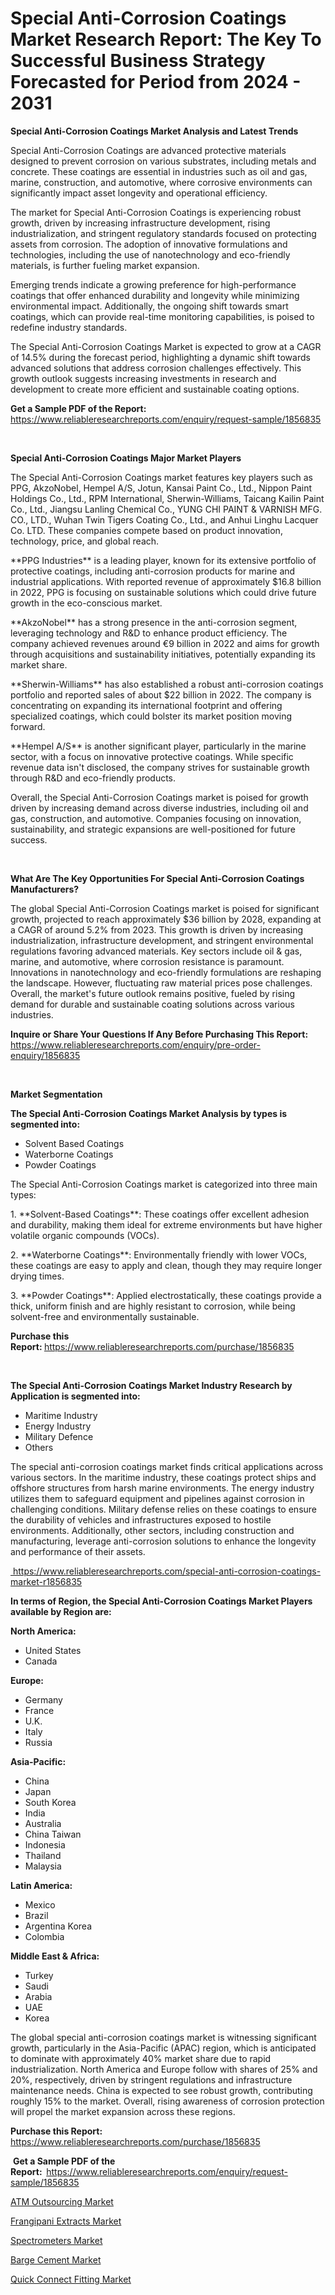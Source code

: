 <p><h1>Special Anti-Corrosion Coatings Market Research Report: The Key To Successful Business Strategy Forecasted for Period from 2024 - 2031</h1></p><p><strong>Special Anti-Corrosion Coatings Market Analysis and Latest Trends</strong></p>
<p><p>Special Anti-Corrosion Coatings are advanced protective materials designed to prevent corrosion on various substrates, including metals and concrete. These coatings are essential in industries such as oil and gas, marine, construction, and automotive, where corrosive environments can significantly impact asset longevity and operational efficiency.</p><p>The market for Special Anti-Corrosion Coatings is experiencing robust growth, driven by increasing infrastructure development, rising industrialization, and stringent regulatory standards focused on protecting assets from corrosion. The adoption of innovative formulations and technologies, including the use of nanotechnology and eco-friendly materials, is further fueling market expansion.</p><p>Emerging trends indicate a growing preference for high-performance coatings that offer enhanced durability and longevity while minimizing environmental impact. Additionally, the ongoing shift towards smart coatings, which can provide real-time monitoring capabilities, is poised to redefine industry standards. </p><p>The Special Anti-Corrosion Coatings Market is expected to grow at a CAGR of 14.5% during the forecast period, highlighting a dynamic shift towards advanced solutions that address corrosion challenges effectively. This growth outlook suggests increasing investments in research and development to create more efficient and sustainable coating options.</p></p>
<p><strong>Get a Sample PDF of the Report:&nbsp;</strong> <a href="https://www.reliableresearchreports.com/enquiry/request-sample/1856835?utm_campaign=9&utm_medium=2&utm_source=Github&utm_content=ia&utm_term=20102024&utm_id=special-anti-corrosion-coatings">https://www.reliableresearchreports.com/enquiry/request-sample/1856835</a></p>
<p>&nbsp;</p>
<p><strong>Special Anti-Corrosion Coatings Major Market Players</strong></p>
<p><p>The Special Anti-Corrosion Coatings market features key players such as PPG, AkzoNobel, Hempel A/S, Jotun, Kansai Paint Co., Ltd., Nippon Paint Holdings Co., Ltd., RPM International, Sherwin-Williams, Taicang Kailin Paint Co., Ltd., Jiangsu Lanling Chemical Co., YUNG CHI PAINT & VARNISH MFG. CO., LTD., Wuhan Twin Tigers Coating Co., Ltd., and Anhui Linghu Lacquer Co. LTD. These companies compete based on product innovation, technology, price, and global reach.</p><p>**PPG Industries** is a leading player, known for its extensive portfolio of protective coatings, including anti-corrosion products for marine and industrial applications. With reported revenue of approximately $16.8 billion in 2022, PPG is focusing on sustainable solutions which could drive future growth in the eco-conscious market.</p><p>**AkzoNobel** has a strong presence in the anti-corrosion segment, leveraging technology and R&D to enhance product efficiency. The company achieved revenues around €9 billion in 2022 and aims for growth through acquisitions and sustainability initiatives, potentially expanding its market share.</p><p>**Sherwin-Williams** has also established a robust anti-corrosion coatings portfolio and reported sales of about $22 billion in 2022. The company is concentrating on expanding its international footprint and offering specialized coatings, which could bolster its market position moving forward.</p><p>**Hempel A/S** is another significant player, particularly in the marine sector, with a focus on innovative protective coatings. While specific revenue data isn't disclosed, the company strives for sustainable growth through R&D and eco-friendly products.</p><p>Overall, the Special Anti-Corrosion Coatings market is poised for growth driven by increasing demand across diverse industries, including oil and gas, construction, and automotive. Companies focusing on innovation, sustainability, and strategic expansions are well-positioned for future success.</p></p>
<p>&nbsp;</p>
<p><strong>What Are The Key Opportunities For Special Anti-Corrosion Coatings Manufacturers?</strong></p>
<p><p>The global Special Anti-Corrosion Coatings market is poised for significant growth, projected to reach approximately $36 billion by 2028, expanding at a CAGR of around 5.2% from 2023. This growth is driven by increasing industrialization, infrastructure development, and stringent environmental regulations favoring advanced materials. Key sectors include oil & gas, marine, and automotive, where corrosion resistance is paramount. Innovations in nanotechnology and eco-friendly formulations are reshaping the landscape. However, fluctuating raw material prices pose challenges. Overall, the market's future outlook remains positive, fueled by rising demand for durable and sustainable coating solutions across various industries.</p></p>
<p><strong>Inquire or Share Your Questions If Any Before Purchasing This Report:</strong> <a href="https://www.reliableresearchreports.com/enquiry/pre-order-enquiry/1856835?utm_campaign=9&utm_medium=2&utm_source=Github&utm_content=ia&utm_term=20102024&utm_id=special-anti-corrosion-coatings">https://www.reliableresearchreports.com/enquiry/pre-order-enquiry/1856835</a></p>
<p>&nbsp;</p>
<p><strong>Market Segmentation</strong></p>
<p><strong>The Special Anti-Corrosion Coatings Market Analysis by types is segmented into:</strong></p>
<p><ul><li>Solvent Based Coatings</li><li>Waterborne Coatings</li><li>Powder Coatings</li></ul></p>
<p><p>The Special Anti-Corrosion Coatings market is categorized into three main types: </p><p>1. **Solvent-Based Coatings**: These coatings offer excellent adhesion and durability, making them ideal for extreme environments but have higher volatile organic compounds (VOCs).</p><p>  </p><p>2. **Waterborne Coatings**: Environmentally friendly with lower VOCs, these coatings are easy to apply and clean, though they may require longer drying times.</p><p>3. **Powder Coatings**: Applied electrostatically, these coatings provide a thick, uniform finish and are highly resistant to corrosion, while being solvent-free and environmentally sustainable.</p></p>
<p><strong>Purchase this Report:&nbsp;</strong><a href="https://www.reliableresearchreports.com/purchase/1856835?utm_campaign=9&utm_medium=2&utm_source=Github&utm_content=ia&utm_term=20102024&utm_id=special-anti-corrosion-coatings">https://www.reliableresearchreports.com/purchase/1856835</a></p>
<p>&nbsp;</p>
<p><strong>The Special Anti-Corrosion Coatings Market Industry Research by Application is segmented into:</strong></p>
<p><ul><li>Maritime Industry</li><li>Energy Industry</li><li>Military Defence</li><li>Others</li></ul></p>
<p><p>The special anti-corrosion coatings market finds critical applications across various sectors. In the maritime industry, these coatings protect ships and offshore structures from harsh marine environments. The energy industry utilizes them to safeguard equipment and pipelines against corrosion in challenging conditions. Military defense relies on these coatings to ensure the durability of vehicles and infrastructures exposed to hostile environments. Additionally, other sectors, including construction and manufacturing, leverage anti-corrosion solutions to enhance the longevity and performance of their assets.</p></p>
<p><a href="https://www.reliableresearchreports.com/special-anti-corrosion-coatings-market-r1856835?utm_campaign=9&utm_medium=2&utm_source=Github&utm_content=ia&utm_term=20102024&utm_id=special-anti-corrosion-coatings">&nbsp;https://www.reliableresearchreports.com/special-anti-corrosion-coatings-market-r1856835</a></p>
<p><strong>In terms of Region, the Special Anti-Corrosion Coatings Market Players available by Region are:</strong></p>
<p>
    <p> <strong> North America: </strong>
        <ul>
            <li>United States</li>
            <li>Canada</li>
        </ul>
        </p> 
    <p> <strong> Europe: </strong>
        <ul>
            <li>Germany</li>
            <li>France</li>
            <li>U.K.</li>
            <li>Italy</li>
            <li>Russia</li>
        </ul>
        </p> 
    <p> <strong> Asia-Pacific: </strong>
        <ul>
            <li>China</li>
            <li>Japan</li>
            <li>South Korea</li>
            <li>India</li>
            <li>Australia</li>
            <li>China Taiwan</li>
            <li>Indonesia</li>
            <li>Thailand</li>
            <li>Malaysia</li>
        </ul>
        </p> 
    <p> <strong> Latin America: </strong>
        <ul>
            <li>Mexico</li>
            <li>Brazil</li>
            <li>Argentina Korea</li>
            <li>Colombia</li>
        </ul>
        </p> 
    <p> <strong> Middle East & Africa: </strong>
        <ul>
            <li>Turkey</li>
            <li>Saudi</li>
            <li>Arabia</li>
            <li>UAE</li>
            <li>Korea</li>
        </ul>
    </p>
    </p>
<p><p>The global special anti-corrosion coatings market is witnessing significant growth, particularly in the Asia-Pacific (APAC) region, which is anticipated to dominate with approximately 40% market share due to rapid industrialization. North America and Europe follow with shares of 25% and 20%, respectively, driven by stringent regulations and infrastructure maintenance needs. China is expected to see robust growth, contributing roughly 15% to the market. Overall, rising awareness of corrosion protection will propel the market expansion across these regions.</p></p>
<p><strong>Purchase this Report: </strong><a href="https://www.reliableresearchreports.com/purchase/1856835?utm_campaign=9&utm_medium=2&utm_source=Github&utm_content=ia&utm_term=20102024&utm_id=special-anti-corrosion-coatings">https://www.reliableresearchreports.com/purchase/1856835</a></p>
<p>&nbsp;<strong>Get a Sample PDF of the Report:&nbsp;&nbsp;</strong><a href="https://www.reliableresearchreports.com/enquiry/request-sample/1856835?utm_campaign=9&utm_medium=2&utm_source=Github&utm_content=ia&utm_term=20102024&utm_id=special-anti-corrosion-coatings">https://www.reliableresearchreports.com/enquiry/request-sample/1856835</a></p>
<p><strong></strong></p>
<p><p><a href="https://www.linkedin.com/pulse/atm-outsourcing-market-evolution-global-trends-regional-rgmbe?utm_campaign=9&utm_medium=2&utm_source=Github&utm_content=ia&utm_term=20102024&utm_id=special-anti-corrosion-coatings">ATM Outsourcing Market</a></p><p><a href="https://github.com/MCGEE-CRANECaitlyn/Market-Research-Report-List-1/blob/main/frangipani-extracts-market.md?utm_campaign=9&utm_medium=2&utm_source=Github&utm_content=ia&utm_term=20102024&utm_id=special-anti-corrosion-coatings">Frangipani Extracts Market</a></p><p><a href="https://www.linkedin.com/pulse/global-spectrometers-market-landscape-future-trends-strategic-irwpe?utm_campaign=9&utm_medium=2&utm_source=Github&utm_content=ia&utm_term=20102024&utm_id=special-anti-corrosion-coatings">Spectrometers Market</a></p><p><a href="https://medium.com/@anidillnagatat/barge-cement-market-a-global-and-regional-analysis-focus-on-region-country-level-analysis-and-39d0de90d33f?postPublishedType=repub&utm_campaign=9&utm_medium=2&utm_source=Github&utm_content=ia&utm_term=20102024&utm_id=special-anti-corrosion-coatings">Barge Cement Market</a></p><p><a href="https://issuu.com/reportprime-2/docs/quick-connect-fitting-market-size-2_13446402e83232?utm_campaign=9&utm_medium=2&utm_source=Github&utm_content=ia&utm_term=20102024&utm_id=special-anti-corrosion-coatings">Quick Connect Fitting Market</a></p></p>